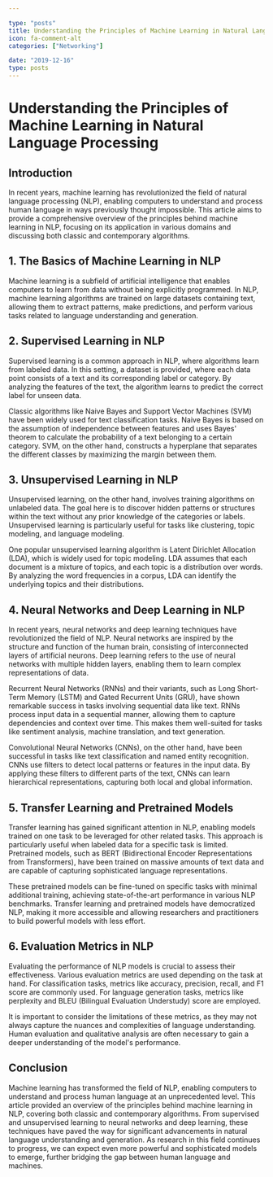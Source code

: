 ```yaml
---

type: "posts"
title: Understanding the Principles of Machine Learning in Natural Language Processing
icon: fa-comment-alt
categories: ["Networking"]

date: "2019-12-16"
type: posts
---
```





# Understanding the Principles of Machine Learning in Natural Language Processing

## Introduction

In recent years, machine learning has revolutionized the field of natural language processing (NLP), enabling computers to understand and process human language in ways previously thought impossible. This article aims to provide a comprehensive overview of the principles behind machine learning in NLP, focusing on its application in various domains and discussing both classic and contemporary algorithms.

## 1. The Basics of Machine Learning in NLP

Machine learning is a subfield of artificial intelligence that enables computers to learn from data without being explicitly programmed. In NLP, machine learning algorithms are trained on large datasets containing text, allowing them to extract patterns, make predictions, and perform various tasks related to language understanding and generation.

## 2. Supervised Learning in NLP

Supervised learning is a common approach in NLP, where algorithms learn from labeled data. In this setting, a dataset is provided, where each data point consists of a text and its corresponding label or category. By analyzing the features of the text, the algorithm learns to predict the correct label for unseen data.

Classic algorithms like Naive Bayes and Support Vector Machines (SVM) have been widely used for text classification tasks. Naive Bayes is based on the assumption of independence between features and uses Bayes' theorem to calculate the probability of a text belonging to a certain category. SVM, on the other hand, constructs a hyperplane that separates the different classes by maximizing the margin between them.

## 3. Unsupervised Learning in NLP

Unsupervised learning, on the other hand, involves training algorithms on unlabeled data. The goal here is to discover hidden patterns or structures within the text without any prior knowledge of the categories or labels. Unsupervised learning is particularly useful for tasks like clustering, topic modeling, and language modeling.

One popular unsupervised learning algorithm is Latent Dirichlet Allocation (LDA), which is widely used for topic modeling. LDA assumes that each document is a mixture of topics, and each topic is a distribution over words. By analyzing the word frequencies in a corpus, LDA can identify the underlying topics and their distributions.

## 4. Neural Networks and Deep Learning in NLP

In recent years, neural networks and deep learning techniques have revolutionized the field of NLP. Neural networks are inspired by the structure and function of the human brain, consisting of interconnected layers of artificial neurons. Deep learning refers to the use of neural networks with multiple hidden layers, enabling them to learn complex representations of data.

Recurrent Neural Networks (RNNs) and their variants, such as Long Short-Term Memory (LSTM) and Gated Recurrent Units (GRU), have shown remarkable success in tasks involving sequential data like text. RNNs process input data in a sequential manner, allowing them to capture dependencies and context over time. This makes them well-suited for tasks like sentiment analysis, machine translation, and text generation.

Convolutional Neural Networks (CNNs), on the other hand, have been successful in tasks like text classification and named entity recognition. CNNs use filters to detect local patterns or features in the input data. By applying these filters to different parts of the text, CNNs can learn hierarchical representations, capturing both local and global information.

## 5. Transfer Learning and Pretrained Models

Transfer learning has gained significant attention in NLP, enabling models trained on one task to be leveraged for other related tasks. This approach is particularly useful when labeled data for a specific task is limited. Pretrained models, such as BERT (Bidirectional Encoder Representations from Transformers), have been trained on massive amounts of text data and are capable of capturing sophisticated language representations.

These pretrained models can be fine-tuned on specific tasks with minimal additional training, achieving state-of-the-art performance in various NLP benchmarks. Transfer learning and pretrained models have democratized NLP, making it more accessible and allowing researchers and practitioners to build powerful models with less effort.

## 6. Evaluation Metrics in NLP

Evaluating the performance of NLP models is crucial to assess their effectiveness. Various evaluation metrics are used depending on the task at hand. For classification tasks, metrics like accuracy, precision, recall, and F1 score are commonly used. For language generation tasks, metrics like perplexity and BLEU (Bilingual Evaluation Understudy) score are employed.

It is important to consider the limitations of these metrics, as they may not always capture the nuances and complexities of language understanding. Human evaluation and qualitative analysis are often necessary to gain a deeper understanding of the model's performance.

## Conclusion

Machine learning has transformed the field of NLP, enabling computers to understand and process human language at an unprecedented level. This article provided an overview of the principles behind machine learning in NLP, covering both classic and contemporary algorithms. From supervised and unsupervised learning to neural networks and deep learning, these techniques have paved the way for significant advancements in natural language understanding and generation. As research in this field continues to progress, we can expect even more powerful and sophisticated models to emerge, further bridging the gap between human language and machines.